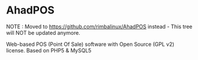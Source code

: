 AhadPOS
=======

NOTE : Moved to https://github.com/rimbalinux/AhadPOS instead - This tree will NOT be updated anymore.

Web-based POS (Point Of Sale) software with Open Source (GPL v2) license. Based on PHP5 &amp; MySQL5
